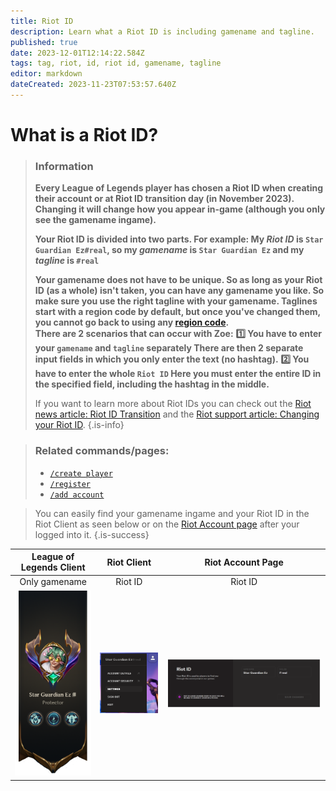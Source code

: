 ```yaml
---
title: Riot ID
description: Learn what a Riot ID is including gamename and tagline.
published: true
date: 2023-12-01T12:14:22.584Z
tags: tag, riot, id, riot id, gamename, tagline
editor: markdown
dateCreated: 2023-11-23T07:53:57.640Z
---
```


# What is a Riot ID?

>### Information
>**Every League of Legends player has chosen a Riot ID when creating their account or at Riot ID transition day (in November 2023). Changing it will change how you appear in-game (although you only see the gamename ingame).**
>
> **Your Riot ID is divided into two parts. For example:
My _Riot ID_ is `Star Guardian Ez#real`,
so my _gamename_ is `Star Guardian Ez` 
and my _tagline_ is `#real`**
>
>**Your gamename does not have to be unique. So as long as your Riot ID (as a whole) isn't taken, you can have any gamename you like. So make sure you use the right tagline with your gamename.
Taglines start with a region code by default, but once you've changed them, you cannot go back to using any [region code](/en/terms/region).** <br>
>**There are 2 scenarios that can occur with Zoe:** 
>**:one: You have to enter your `gamename` and `tagline` separately
>There are then 2 separate input fields in which you only enter the text (no hashtag).** 
>**:two: You have to enter the whole `Riot ID`
>Here you must enter the entire ID in the specified field, including the hashtag in the middle.**
>
>If you want to learn more about Riot IDs you can check out the [Riot news article: Riot ID Transition](https://www.riotgames.com/en/news/reworking-the-riot-id-transition-plan) and the [Riot support article: Changing your Riot ID](https://support-leagueoflegends.riotgames.com/hc/en-us/articles/20631044642963).
>{.is-info}

>### Related commands/pages:
>-   [`/create player`](/en/commands/create/player)
>-   [`/register`](/en/commands/important/register)
>-   [`/add account`](/en/commands/add/account)

> You can easily find your gamename ingame and your Riot ID in the Riot Client as seen below or on the [Riot Account page](https://account.riotgames.com/) after your logged into it.
>{.is-success}
  
League of Legends Client | Riot Client | Riot Account Page
:--------: | :--------: | :--------:
Only gamename   | Riot ID   | Riot ID
![](/en_/en_riotid_gamename.png) | ![](/en_/en_riotid_riotclient.png) | ![](/en_/en_riotid_riotaccount.png)
  




